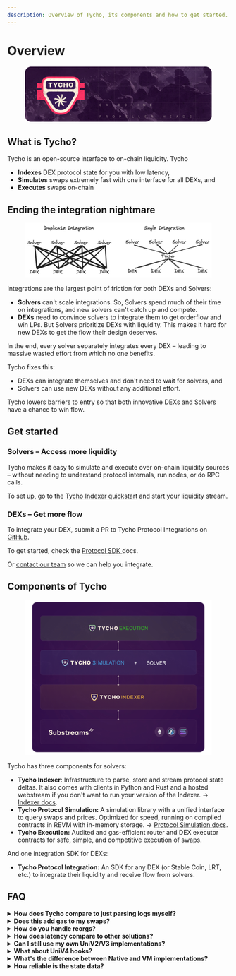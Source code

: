 ```yaml
---
description: Overview of Tycho, its components and how to get started.
---
```


# Overview

<figure><img src=".gitbook/assets/Tycho-header (1).png" alt=""><figcaption></figcaption></figure>

## What is Tycho?

Tycho is an open-source interface to on-chain liquidity. Tycho

* **Indexes** DEX protocol state for you with low latency,
* **Simulates** swaps extremely fast with one interface for all DEXs, and &#x20;
* **Executes** swaps on-chain

## Ending the integration nightmare

<figure><img src=".gitbook/assets/image (5).png" alt=""><figcaption></figcaption></figure>

Integrations are the largest point of friction for both DEXs and Solvers:

* **Solvers** can't scale integrations. So, Solvers spend much of their time on integrations, and new solvers can't catch up and compete.
* **DEXs** need to convince solvers to integrate them to get orderflow and win LPs. But Solvers prioritize DEXs with liquidity. This makes it hard for new DEXs to get the flow their design deserves.

In the end, every solver separately integrates every DEX – leading to massive wasted effort from which no one benefits.

Tycho fixes this:

* DEXs can integrate themselves and don't need to wait for solvers, and
* Solvers can use new DEXs without any additional effort.

Tycho lowers barriers to entry so that both innovative DEXs and Solvers have a chance to win flow.

## Get started

### Solvers – Access more liquidity

Tycho makes it easy to simulate and execute over on-chain liquidity sources – without needing to understand protocol internals, run nodes, or do RPC calls.

To set up, go to the [Tycho Indexer quickstart](for-solvers/indexer/) and start your liquidity stream.

### DEXs – Get more flow

To integrate your DEX, submit a PR to Tycho Protocol Integrations on [GitHub](https://github.com/propeller-heads/tycho-protocol-sdk).

To get started, check the [Protocol SDK ](for-dexs/protocol-integration/)docs.

Or [contact our team](https://t.me/jaintanay_) so we can help you integrate.

## Components of Tycho

<figure><img src=".gitbook/assets/tycho.png" alt="" width="563"><figcaption></figcaption></figure>

Tycho has three components for solvers:

* **Tycho Indexer**: Infrastructure to parse, store and stream protocol state deltas. It also comes with clients in Python and Rust and a hosted webstream if you don't want to run your version of the Indexer. ->  [Indexer docs](for-solvers/indexer/).
* **Tycho Protocol Simulation:** A simulation library with a unified interface to query swaps and price&#x73;**.** Optimized for speed, running on compiled contracts in REVM with in-memory storage. -> [Protocol Simulation docs](for-solvers/simulation.md).
* **Tycho Execution:** Audited and gas-efficient router and DEX executor contracts for safe, simple, and competitive execution of swaps.

And one integration SDK for DEXs:

* **Tycho Protocol Integration:** An SDK for any DEX (or Stable Coin, LRT, etc.) to integrate their liquidity and receive flow from solvers.&#x20;

## FAQ

<details>

<summary><strong>How does Tycho compare to just parsing logs myself?</strong></summary>

While you can parse logs directly, Tycho provides parsed, and structured data, offers a unified interface across protocols, manages reorgs automatically, can handle protocols that don't emit logs and saves you the infrastructure cost of running a node.

</details>

<details>

<summary><strong>Does this add gas to my swaps?</strong></summary>

No it does not. Tycho contracts make it easy to simulate a DEX correctly for your swaps. But you can still execute the swaps directly with the DEX – as gas efficient as possible.

</details>

<details>

<summary><strong>How do you handle reorgs?</strong></summary>

Reorgs are handled automatically through our delta system. The client maintains the correct state without you having to worry about block reorganizations.

</details>

<details>

<summary><strong>How does latency compare to other solutions?</strong></summary>

Tycho processes updates in under 100ms (plus network latency). While an additional hop compared to running your own nodes, geographically distributed nodes race to provide data, which can be faster than relying on a single node.

</details>

<details>

<summary><strong>Can I still use my own UniV2/V3 implementations?</strong></summary>

Yes! Many teams use Tycho VM for newer/complex protocols while keeping their analytical implementations for simpler pools.

</details>

<details>

<summary><strong>What about UniV4 hooks?</strong></summary>

We aim to support as many hooks variants as possible through our VM implementation.

</details>

<details>

<summary><strong>What's the difference between Native and VM implementations?</strong></summary>

Native implementations provide protocol-specific state variables directly, letting you implement your own math and optimizations. VM implementations provide a unified interface through REVM, making integration easier but with less low-level control. Choose based on your needs. Native for maximum control, VM for easier integration.

</details>

<details>

<summary><strong>How reliable is the state data?</strong></summary>

The system handles reorgs automatically, keeps track of TVL changes, and maintains consistency across state updates. The data is synced against on-chain state and continuously validated.

</details>
